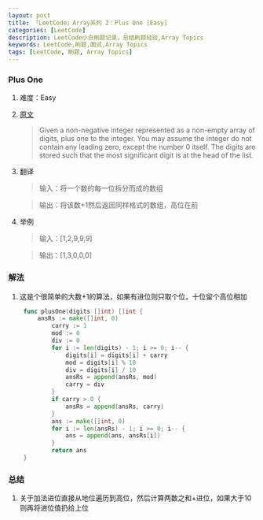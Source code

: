 ```yaml
---
layout: post
title: 「LeetCode」Array系列 2：Plus One [Easy] 
categories: [LeetCode]
description: LeetCode小白刷题记录，总结刷题经验,Array Topics
keywords: LeetCode,刷题,面试,Array Topics
tags: [LeetCode, 刷题, Array Topics]
---
```


### Plus One

1. 难度：Easy

1. [原文][href1]

    > Given a non-negative integer represented as a non-empty array of digits, plus one to the integer.
You may assume the integer do not contain any leading zero, except the number 0 itself.
The digits are stored such that the most significant digit is at the head of the list.

2. 翻译

    > 输入：将一个数的每一位拆分而成的数组

    > 输出：将该数+1然后返回同样格式的数组，高位在前

3. 举例

    > 输入：[1,2,9,9,9]

    > 输出：[1,3,0,0,0]

### 解法

1. 这是个很简单的大数+1的算法，如果有进位则只取个位，十位留个高位相加
  
   ```go
    func plusOne(digits []int) []int {
        ansRs := make([]int, 0)
            carry := 1
            mod := 0
            div := 0
            for i := len(digits) - 1; i >= 0; i-- {
                digits[i] = digits[i] + carry
                mod = digits[i] % 10
                div = digits[i] / 10
                ansRs = append(ansRs, mod)
                carry = div
            }
            if carry > 0 {
                ansRs = append(ansRs, carry)
            }
            ans := make([]int, 0)
            for i := len(ansRs) - 1; i >= 0; i-- {
                ans = append(ans, ansRs[i])
            }
            return ans
    }
   ```

### 总结

1. 关于加法进位直接从地位遍历到高位，然后计算两数之和+进位，如果大于10则再将进位值扔给上位

[href1]:https://leetcode.com/problems/plus-one/discuss/